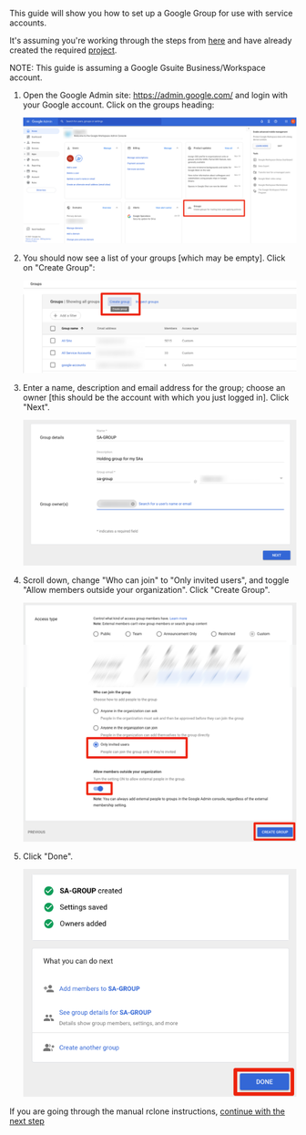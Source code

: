 This guide will show you how to set up a Google Group for use with service accounts.

It's assuming you're working through the steps from [here](rclone-manual.md) and have already created the required [project](google-project-setup.md).

NOTE: This guide is assuming a Google Gsuite Business/Workspace account.

1. Open the Google Admin site: https://admin.google.com/ and login with your Google account.  Click on the groups heading:

   ![](../images/google-group/01-admin-top-level.png)

1. You should now see a list of your groups [which may be empty].  Click on "Create Group":

   ![](../images/google-group/02-create-group.png)

2. Enter a name, description and email address for the group; choose an owner [this should be the account with which you just logged in]. Click "Next".

   ![](../images/google-group/03-group-detail.png)

3. Scroll down, change "Who can join" to "Only invited users", and toggle "Allow members outside your organization". Click "Create Group".

   ![](../images/google-group/04-group-settings.png)

4. Click "Done".

   ![](../images/google-group/05-group-end.png)

If you are going through the manual rclone instructions, [continue with the next step](rclone-manual/#new-rclone-setup)